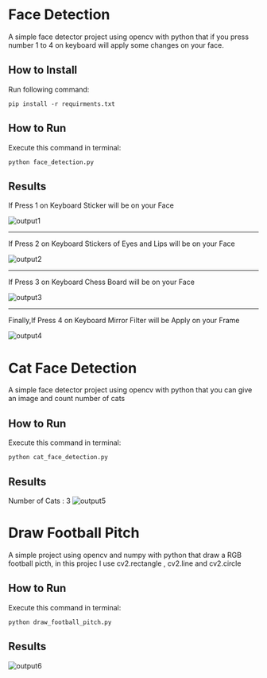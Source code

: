 # Face Detection
A simple face detector project using opencv with python that if you press number 1 to 4 on keyboard will apply some changes on your face.

## How to Install
Run following command:
```
pip install -r requirments.txt
```

## How to Run
Execute this command in terminal:

```
python face_detection.py
```
## Results
If Press 1 on Keyboard Sticker will be on your Face

![output1](Output/Sticker_Face.jpg)

---------------------------------------------------
If Press 2 on Keyboard Stickers of Eyes and Lips will be on your Face

![output2](Output/Sticker_Eye_Lips.jpg)

---------------------------------------------------
If Press 3 on Keyboard Chess Board will be on your Face

![output3](Output/Chess_Face.jpg)

---------------------------------------------------
Finally,If Press 4 on Keyboard Mirror Filter will be Apply on your Frame

![output4](Output/Mirror_filter.jpg)



# Cat Face Detection
A simple face detector project using opencv with python that you can give an image and count number of cats


## How to Run
Execute this command in terminal:

```
python cat_face_detection.py
```
## Results
Number of Cats : 3
![output5](Output/Cats.jpg)


# Draw Football Pitch
A simple project using opencv and numpy with python that draw a RGB football picth,
in this projec I use cv2.rectangle , cv2.line and cv2.circle


## How to Run
Execute this command in terminal:

```
python draw_football_pitch.py
```
## Results
![output6](Output/Football_Pitch.jpg)
